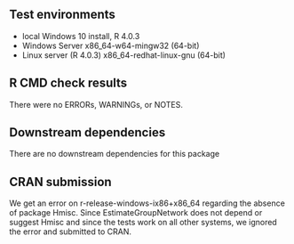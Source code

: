 ## Test environments
* local Windows 10 install, R 4.0.3
* Windows Server x86_64-w64-mingw32 (64-bit)
* Linux server (R 4.0.3) x86_64-redhat-linux-gnu (64-bit)

## R CMD check results
There were no ERRORs, WARNINGs, or NOTES.
  
## Downstream dependencies
There are no downstream dependencies for this package

## CRAN submission
We get an error on  r-release-windows-ix86+x86_64 regarding the absence of package Hmisc. Since EstimateGroupNetwork does not depend or suggest Hmisc and since the tests work on all other systems, we ignored the error and submitted to CRAN.